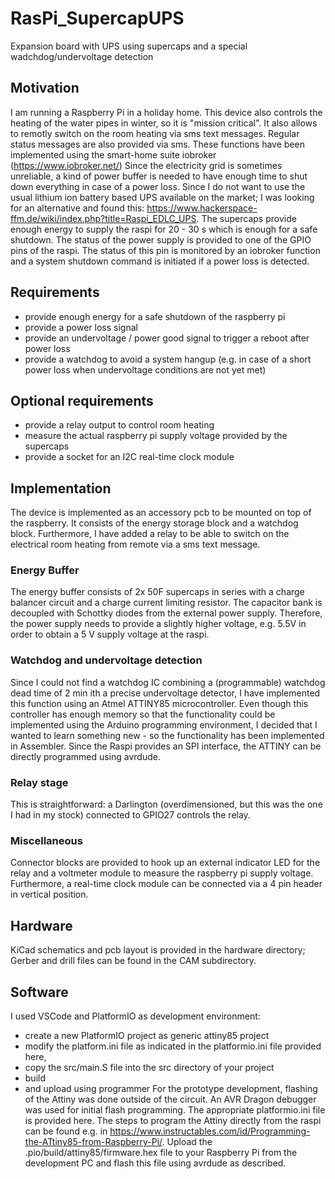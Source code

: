 # RasPi_SupercapUPS
Expansion board with UPS using supercaps and a special wadchdog/undervoltage detection

## Motivation
I am running a Raspberry Pi in a holiday home. This device also  controls the heating of the water pipes in winter, so it is "mission critical". It also allows to remotly switch on the room heating via sms text messages. Regular status messages are also provided via sms. These functions have been implemented using the smart-home suite iobroker (https://www.iobroker.net/)
Since the electricity grid is sometimes unreliable, a kind of power buffer is needed to have enough time to shut down everything in case of a power loss. Since I do not want to use the usual lithium ion battery based UPS available on the market; I was looking for an alternative and found this: https://www.hackerspace-ffm.de/wiki/index.php?title=Raspi_EDLC_UPS.
The supercaps provide enough energy to supply the raspi for 20 - 30 s which is enough for a safe shutdown. The status of the power supply is provided to one of the GPIO pins of the raspi. The status of this pin is monitored by an iobroker function and a system shutdown command is initiated if a power loss is detected.

## Requirements
- provide enough energy for a safe shutdown of the raspberry pi
- provide a power loss signal
- provide an undervoltage / power good signal to trigger a reboot after power loss
- provide a watchdog to avoid a system hangup (e.g. in case of a short power loss when undervoltage conditions are not yet met)
## Optional requirements
- provide a relay output to control room heating
- measure the actual raspberry pi supply voltage provided by the supercaps
- provide a socket for an I2C real-time clock module
## Implementation
The device is implemented as an accessory pcb to be mounted on top of the raspberry. It consists of the energy storage block and a watchdog block. Furthermore, I have added a relay to be able to switch on the electrical room heating from remote via a sms text message.
### Energy Buffer
The energy buffer consists of 2x 50F supercaps in series with a charge balancer circuit and a charge current limiting resistor. The capacitor bank is decoupled with Schottky diodes from the external power supply. Therefore, the power supply needs to provide a slightly higher voltage, e.g. 5.5V in order to obtain a 5 V supply voltage at the raspi.
### Watchdog and undervoltage detection
Since I could not find a watchdog IC combining a (programmable) watchdog dead time of 2 min ith a precise undervoltage detector, I have implemented this function using an Atmel ATTINY85 microcontroller. Even though this controller has enough memory so that the functionality could be implemented using the Arduino programming environment, I decided that I wanted to learn something new - so the functionality has been implemented in Assembler.
Since the Raspi provides an SPI interface, the ATTINY can be directly programmed using avrdude.
### Relay stage
This is straightforward: a Darlington (overdimensioned, but this was the one I had in my stock) connected to GPIO27 controls the relay. 
### Miscellaneous
Connector blocks are provided to hook up an external indicator LED for the relay and a voltmeter module to measure the raspberry pi supply voltage. Furthermore, a real-time clock module can be connected via a 4 pin header in vertical position.
## Hardware
KiCad schematics and pcb layout is provided in the hardware directory; Gerber and drill files can be found in the CAM subdirectory.
## Software
I used VSCode and PlatformIO as development environment:
- create a new PlatformIO project as generic attiny85 project
- modify the platform.ini file as indicated in the platformio.ini file provided here,
- copy the src/main.S file into the src directory of your project
- build 
- and upload using programmer
For the prototype development, flashing of the Attiny was done outside of the circuit. An AVR Dragon debugger was used for initial flash programming. The appropriate platformio.ini file is provided here. 
The steps to program the Attiny directly from the raspi can be found e.g. in https://www.instructables.com/id/Programming-the-ATtiny85-from-Raspberry-Pi/. Upload the .pio/build/attiny85/firmware.hex file to your Raspberry Pi from the development PC and flash this file using avrdude as described.

